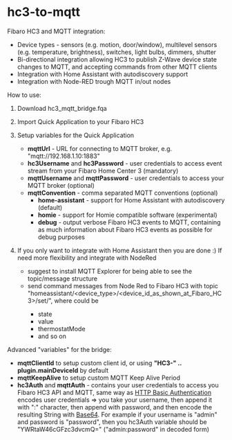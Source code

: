 # hc3-to-mqtt
Fibaro HC3 and MQTT integration:
   * Device types - sensors (e.g. motion, door/window), multilevel sensors (e.g. temperature, brightness), switches, light bulbs, dimmers, shutter
   * Bi-directional integration allowing HC3 to publish Z-Wave device state changes to MQTT, and accepting commands from other MQTT clients
   * Integration with Home Assistant with autodiscovery support
   * Integration with Node-RED trough MQTT in/out nodes


How to use:
1. Download hc3_mqtt_bridge.fqa
2. Import Quick Application to your Fibaro HC3
3. Setup variables for the Quick Application
   * **mqttUrl** - URL for connecting to MQTT broker, e.g. "mqtt://192.168.1.10:1883"
   * **hc3Username** and **hc3Password** - user credentials to access event stream from your Fibaro Home Center 3 (mandatory)
   * **mqttUsername** and **mqttPassword** - user credentials to access your MQTT broker (optional)
   * **mqttConvention** - comma separated MQTT conventions (optional)
     * **home-assistant** - support for Home Assistant with autodiscovery (default)
     * **homie** - support for Homie compatible software (experimental)
     * **debug** - output verbose Fibaro HC3 events to MQTT, containing as much information about Fibaro HC3 events as possible for debug purposes

4. If you only want to integrate with Home Assistant then you are done :) If need more flexibility and integrate with NodeRed
   * suggest to install MQTT Explorer for being able to see the topic/message structure
   * send command messages from Node Red to Fibaro HC3 with topic "homeassistant/<device_type>/<device_id_as_shown_at_Fibaro_HC3>/set/<property>", where <property> could be
      * state
      * value 
      * thermostatMode
      * and so on


Advanced "variables" for the bridge:
   * **mqttClientId** to setup custom client id, or using **"HC3-" .. plugin.mainDeviceId** by default
   * **mqttKeepAlive** to setup custom MQTT Keep Alive Period
   * **hc3Auth** and **mqttAuth** - contains your user credentials to access you Fibaro HC3 API and MQTT, same way as [HTTP Basic Authentication](https://en.wikipedia.org/wiki/Basic_access_authentication) encodes user credentials => you take your username, then append it with ":" character, then append with password, and then encode the resulting String with [Base64](https://www.base64encode.org/). For example if your username is "admin" and password is "password", then you hc3Auth variable should be "YWRtaW46cGFzc3dvcmQ=" ("admin:password" in decoded form)
